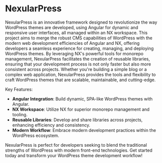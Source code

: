 # NexularPress

NexularPress is an innovative framework designed to revolutionize the way WordPress themes are developed, using Angular for dynamic and responsive user interfaces, all managed within an NX workspace. This project aims to merge the robust CMS capabilities of WordPress with the modern web development efficiencies of Angular and NX, offering developers a seamless experience for creating, managing, and deploying WordPress themes. By leveraging NX's powerful tools for monorepo management, NexularPress facilitates the creation of reusable libraries, ensuring that your development process is not only faster but also more consistent across projects. Whether you're building a simple blog or a complex web application, NexularPress provides the tools and flexibility to craft WordPress themes that are scalable, maintainable, and cutting-edge.

Key Features:
- **Angular Integration**: Build dynamic, SPA-like WordPress themes with Angular.
- **NX Workspace**: Utilize NX for superior monorepo management and tooling.
- **Reusable Libraries**: Develop and share libraries across projects, enhancing efficiency and consistency.
- **Modern Workflow**: Embrace modern development practices within the WordPress ecosystem.

NexularPress is perfect for developers seeking to blend the traditional strengths of WordPress with modern front-end technologies. Get started today and transform your WordPress theme development workflow!